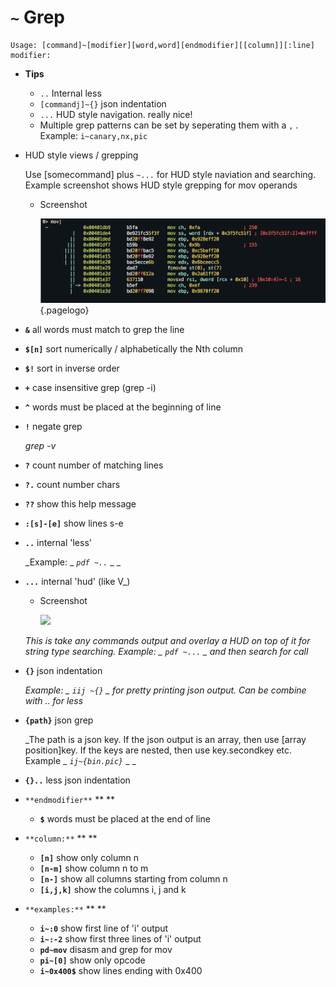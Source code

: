 <!-- TITLE: ~ Grep -->

#  `~` Grep


```text
Usage: [command]~[modifier][word,word][endmodifier][[column]][:line]
modifier:
```


- **Tips**
  - `..` Internal less
  - `[commandj]~{}` json indentation
  - `...` HUD style navigation. really nice!
  - Multiple grep patterns can be set by seperating them with a `,` . Example: `i~canary,nx,pic`
- HUD style views / grepping

  Use [somecommand] plus `~...` for HUD style naviation and searching. Example screenshot shows HUD style grepping for mov operands

  - Screenshot

    ![Grep Hud](/uploads/grep-hud.png "Grep Hud"){.pagelogo}

- **`&`** all words must match to grep the line
- **`$[n]`** sort numerically / alphabetically the Nth column
- **`$!`** sort in inverse order
- **`+`** case insensitive grep (grep -i)
- **`^`** words must be placed at the beginning of line
- **`!`** negate grep

   _grep -v_ 

- **`?`** count number of matching lines
- **`?.`** count number chars
- **`??`** show this help message
- **`:[s]-[e]`** show lines s-e
- **`..`** internal 'less'

   _Example: _ _`pdf ~..`_ _ _ 

- **`...`** internal 'hud' (like V_)
  - Screenshot

    ![](https://static.notion-static.com/30522cb0-5953-48ea-b16e-7ef88084d0d0/Untitled)

   _This is take any commands output and overlay a HUD on top of it for string type searching. Example: _ _`pdf ~...`_ _ and then search for call_ 

- **`{}`** json indentation

   _Example: _ _`iij ~{}`_ _ for pretty printing json output. Can be combine with .. for less_ 

- **`{path}`** json grep

   _The path is a json key. If the json output is an array, then use [array position]key. If the keys are nested, then use key.secondkey etc. Example _ _`ij~{bin.pic}`_ _ _ 

- **`{}..`** less json indentation
- `**endmodifier**` ** **
  - **`$`** words must be placed at the end of line
- `**column:**` ** **
  - **`[n]`** show only column n
  - **`[n-m]`** show column n to m
  - **`[n-]`** show all columns starting from column n
  - **`[i,j,k]`** show the columns i, j and k
- `**examples:**` ** **
  - **`i~:0`** show first line of 'i' output
  - **`i~:-2`** show first three lines of 'i' output
  - **`pd~mov`** disasm and grep for mov
  - **`pi~[0]`** show only opcode
  - **`i~0x400$`** show lines ending with 0x400